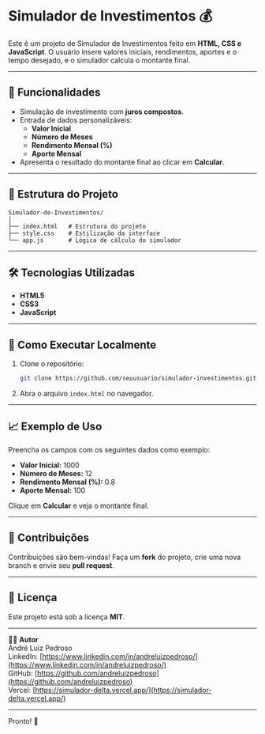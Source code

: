 # Simulador de Investimentos 💰

Este é um projeto de Simulador de Investimentos feito em **HTML, CSS e JavaScript**. O usuário insere valores iniciais, rendimentos, aportes e o tempo desejado, e o simulador calcula o montante final.

---

## 🚀 Funcionalidades
- Simulação de investimento com **juros compostos**.
- Entrada de dados personalizáveis:  
  - **Valor Inicial**  
  - **Número de Meses**  
  - **Rendimento Mensal (%)**  
  - **Aporte Mensal**  
- Apresenta o resultado do montante final ao clicar em **Calcular**.

---

## 📂 Estrutura do Projeto
```plaintext
Simulador-de-Investimentos/
│
├── index.html   # Estrutura do projeto
├── style.css    # Estilização da interface
└── app.js       # Lógica de cálculo do simulador
```

---

## 🛠️ Tecnologias Utilizadas
- **HTML5**
- **CSS3**
- **JavaScript**

---

## 🧩 Como Executar Localmente
1. Clone o repositório:
   ```bash
   git clone https://github.com/seuusuario/simulador-investimentos.git
   ```
2. Abra o arquivo `index.html` no navegador.

---

## 📈 Exemplo de Uso
Preencha os campos com os seguintes dados como exemplo:
- **Valor Inicial:** 1000  
- **Número de Meses:** 12  
- **Rendimento Mensal (%):** 0.8  
- **Aporte Mensal:** 100  

Clique em **Calcular** e veja o montante final.

---

## 🤝 Contribuições
Contribuições são bem-vindas! Faça um **fork** do projeto, crie uma nova branch e envie seu **pull request**.

---

## 📄 Licença
Este projeto está sob a licença **MIT**.

---

👨‍💻 **Autor**  
André Luiz Pedroso  
LinkedIn: [https://www.linkedin.com/in/andreluizpedroso/](https://www.linkedin.com/in/andreluizpedroso/)  
GitHub: [https://github.com/andreluizpedroso](https://github.com/andreluizpedroso)  
Vercel: [https://simulador-delta.vercel.app/](https://simulador-delta.vercel.app/)  

---

Pronto! 🚀

